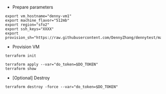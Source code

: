 - Prepare parameters
```
export vm_hostname="denny-vm1"
export machine_flavor="512mb"
export region="sfo2"
export ssh_keys="XXXX"
export provision_sh="https://raw.githubusercontent.com/DennyZhang/dennytest/master/hashicorp_terraform/userdata.sh"
```

- Provision VM
```
terraform init

terraform apply --var="do_token=$DO_TOKEN"
terraform show
```

- [Optional] Destroy
```
terraform destroy -force --var="do_token=$DO_TOKEN"
```
